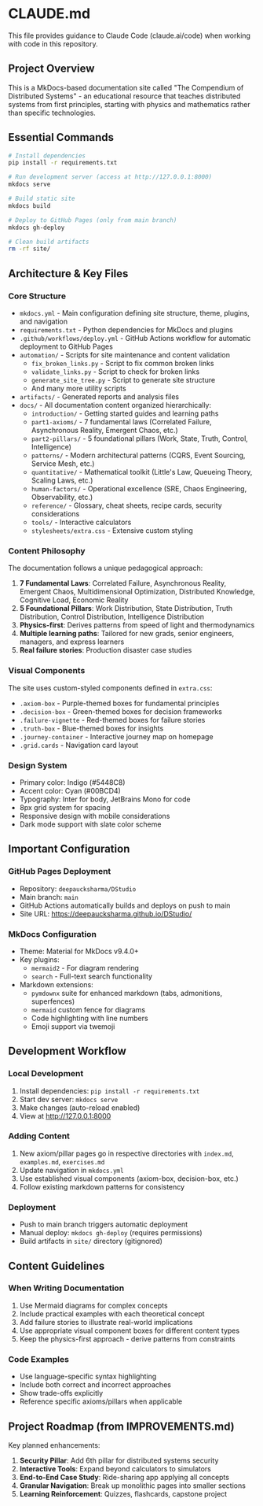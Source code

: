 # CLAUDE.md

This file provides guidance to Claude Code (claude.ai/code) when working with code in this repository.

## Project Overview

This is a MkDocs-based documentation site called "The Compendium of Distributed Systems" - an educational resource that teaches distributed systems from first principles, starting with physics and mathematics rather than specific technologies.

## Essential Commands

```bash
# Install dependencies
pip install -r requirements.txt

# Run development server (access at http://127.0.0.1:8000)
mkdocs serve

# Build static site
mkdocs build

# Deploy to GitHub Pages (only from main branch)
mkdocs gh-deploy

# Clean build artifacts
rm -rf site/
```

## Architecture & Key Files

### Core Structure
- `mkdocs.yml` - Main configuration defining site structure, theme, plugins, and navigation
- `requirements.txt` - Python dependencies for MkDocs and plugins
- `.github/workflows/deploy.yml` - GitHub Actions workflow for automatic deployment to GitHub Pages
- `automation/` - Scripts for site maintenance and content validation
  - `fix_broken_links.py` - Script to fix common broken links
  - `validate_links.py` - Script to check for broken links
  - `generate_site_tree.py` - Script to generate site structure
  - And many more utility scripts
- `artifacts/` - Generated reports and analysis files
- `docs/` - All documentation content organized hierarchically:
  - `introduction/` - Getting started guides and learning paths
  - `part1-axioms/` - 7 fundamental laws (Correlated Failure, Asynchronous Reality, Emergent Chaos, etc.)
  - `part2-pillars/` - 5 foundational pillars (Work, State, Truth, Control, Intelligence)
  - `patterns/` - Modern architectural patterns (CQRS, Event Sourcing, Service Mesh, etc.)
  - `quantitative/` - Mathematical toolkit (Little's Law, Queueing Theory, Scaling Laws, etc.)
  - `human-factors/` - Operational excellence (SRE, Chaos Engineering, Observability, etc.)
  - `reference/` - Glossary, cheat sheets, recipe cards, security considerations
  - `tools/` - Interactive calculators
  - `stylesheets/extra.css` - Extensive custom styling

### Content Philosophy
The documentation follows a unique pedagogical approach:
1. **7 Fundamental Laws**: Correlated Failure, Asynchronous Reality, Emergent Chaos, Multidimensional Optimization, Distributed Knowledge, Cognitive Load, Economic Reality
2. **5 Foundational Pillars**: Work Distribution, State Distribution, Truth Distribution, Control Distribution, Intelligence Distribution
3. **Physics-first**: Derives patterns from speed of light and thermodynamics
4. **Multiple learning paths**: Tailored for new grads, senior engineers, managers, and express learners
5. **Real failure stories**: Production disaster case studies

### Visual Components
The site uses custom-styled components defined in `extra.css`:
- `.axiom-box` - Purple-themed boxes for fundamental principles
- `.decision-box` - Green-themed boxes for decision frameworks
- `.failure-vignette` - Red-themed boxes for failure stories
- `.truth-box` - Blue-themed boxes for insights
- `.journey-container` - Interactive journey map on homepage
- `.grid.cards` - Navigation card layout

### Design System
- Primary color: Indigo (#5448C8)
- Accent color: Cyan (#00BCD4)
- Typography: Inter for body, JetBrains Mono for code
- 8px grid system for spacing
- Responsive design with mobile considerations
- Dark mode support with slate color scheme

## Important Configuration

### GitHub Pages Deployment
- Repository: `deepaucksharma/DStudio`
- Main branch: `main`
- GitHub Actions automatically builds and deploys on push to main
- Site URL: https://deepaucksharma.github.io/DStudio/

### MkDocs Configuration
- Theme: Material for MkDocs v9.4.0+
- Key plugins:
  - `mermaid2` - For diagram rendering
  - `search` - Full-text search functionality
- Markdown extensions:
  - `pymdownx` suite for enhanced markdown (tabs, admonitions, superfences)
  - `mermaid` custom fence for diagrams
  - Code highlighting with line numbers
  - Emoji support via twemoji

## Development Workflow

### Local Development
1. Install dependencies: `pip install -r requirements.txt`
2. Start dev server: `mkdocs serve`
3. Make changes (auto-reload enabled)
4. View at http://127.0.0.1:8000

### Adding Content
1. New axiom/pillar pages go in respective directories with `index.md`, `examples.md`, `exercises.md`
2. Update navigation in `mkdocs.yml`
3. Use established visual components (axiom-box, decision-box, etc.)
4. Follow existing markdown patterns for consistency

### Deployment
- Push to main branch triggers automatic deployment
- Manual deploy: `mkdocs gh-deploy` (requires permissions)
- Build artifacts in `site/` directory (gitignored)

## Content Guidelines

### When Writing Documentation
1. Use Mermaid diagrams for complex concepts
2. Include practical examples with each theoretical concept
3. Add failure stories to illustrate real-world implications
4. Use appropriate visual component boxes for different content types
5. Keep the physics-first approach - derive patterns from constraints

### Code Examples
- Use language-specific syntax highlighting
- Include both correct and incorrect approaches
- Show trade-offs explicitly
- Reference specific axioms/pillars when applicable

## Project Roadmap (from IMPROVEMENTS.md)

Key planned enhancements:
1. **Security Pillar**: Add 6th pillar for distributed systems security
2. **Interactive Tools**: Expand beyond calculators to simulators
3. **End-to-End Case Study**: Ride-sharing app applying all concepts
4. **Granular Navigation**: Break up monolithic pages into smaller sections
5. **Learning Reinforcement**: Quizzes, flashcards, capstone project